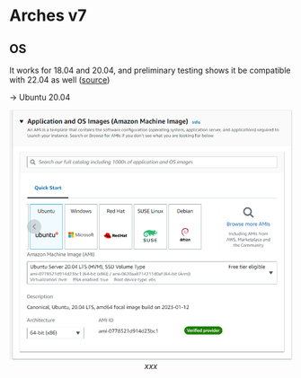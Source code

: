 # Arches v7

## OS

It works for 18.04 and 20.04, and preliminary testing shows it be compatible with 22.04 as well ([source](https://arches.readthedocs.io/en/stable/requirements-and-dependencies/))

-> Ubuntu 20.04

<p align="center">
  <img alt="img-name" src="../../www/archesv7-aws-ami.png" width="700">
  <br>
    <em>xxx</em>
</p>



